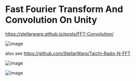 # Fast Fourier Transform And Convolution On Unity

 https://stellarwarp.github.io/posts/FFT-Convolution/

![image](https://github.com/StellarWarp/Fast-Fourier-Transform-And-Convolution-On-Unity/assets/49562703/9e0fa5b0-5663-46bb-ac1a-a842948e735b)


also see https://github.com/StellarWarp/Taichi-Radix-N-FFT

![image](https://github.com/StellarWarp/Taichi-Radix-N-FFT/assets/49562703/1271743d-9e2a-4c82-90b0-ea03e2226ca6)

![image](https://github.com/StellarWarp/Taichi-Radix-N-FFT/assets/49562703/086bffd3-2419-4dff-a4e0-45100cdf04af)

